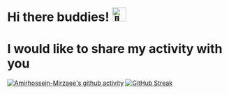 # Hi there buddies! <picture>   <source srcset="https://fonts.gstatic.com/s/e/notoemoji/latest/1f44b_1f3fc/512.webp" type="image/webp"><img src="https://fonts.gstatic.com/s/e/notoemoji/latest/1f44b_1f3fc/512.gif" alt="👋" width="32" height="32"></picture>

# I would like to share my activity with you
[![Amirhossein-Mirzaee's github activity](https://github-readme-activity-graph.vercel.app/graph?username=Amirhossein-Mirzaee&theme=react)](https://github.com/Amirhossein-Mirzaee/github-readme-activity-graph)
[![GitHub Streak](https://streak-stats.demolab.com?user=Amirhossein-Mirzaee&theme=dark&border_radius=12&date_format=%5BY%20%5DM%20j&mode=weekly)](https://git.io/streak-stats)




<!--
**Amirhossein-Mirzaee/Amirhossein-Mirzaee** is a ✨ _special_ ✨ repository because its `README.md` (this file) appears on your GitHub profile.

Here are some ideas to get you started:

- 🔭 I’m currently working on ...
- 🌱 I’m currently learning ...
- 👯 I’m looking to collaborate on ...
- 🤔 I’m looking for help with ...
- 💬 Ask me about ...
- 📫 How to reach me: ...
- 😄 Pronouns: ...
- ⚡ Fun fact: ...
-->
